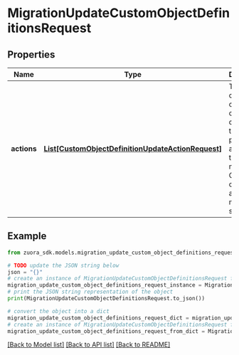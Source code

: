 # MigrationUpdateCustomObjectDefinitionsRequest


## Properties

Name | Type | Description | Notes
------------ | ------------- | ------------- | -------------
**actions** | [**List[CustomObjectDefinitionUpdateActionRequest]**](CustomObjectDefinitionUpdateActionRequest.md) | The actions of updating custom object definitions, to be performed as parts of the migration.  Currently only one action per migration is supported. | 

## Example

```python
from zuora_sdk.models.migration_update_custom_object_definitions_request import MigrationUpdateCustomObjectDefinitionsRequest

# TODO update the JSON string below
json = "{}"
# create an instance of MigrationUpdateCustomObjectDefinitionsRequest from a JSON string
migration_update_custom_object_definitions_request_instance = MigrationUpdateCustomObjectDefinitionsRequest.from_json(json)
# print the JSON string representation of the object
print(MigrationUpdateCustomObjectDefinitionsRequest.to_json())

# convert the object into a dict
migration_update_custom_object_definitions_request_dict = migration_update_custom_object_definitions_request_instance.to_dict()
# create an instance of MigrationUpdateCustomObjectDefinitionsRequest from a dict
migration_update_custom_object_definitions_request_from_dict = MigrationUpdateCustomObjectDefinitionsRequest.from_dict(migration_update_custom_object_definitions_request_dict)
```
[[Back to Model list]](../README.md#documentation-for-models) [[Back to API list]](../README.md#documentation-for-api-endpoints) [[Back to README]](../README.md)


